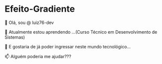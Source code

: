 # Efeito-Gradiente


 👋 Olá, sou @ luiz76-dev

 🌱 Atualmente estou aprendendo ...(Curso Técnico em Desenvolvimento de Sistemas)

 👀 E gostaria de já poder ingressar neste mundo tecnológico... 

 📫 Alguém poderia me ajudar???

